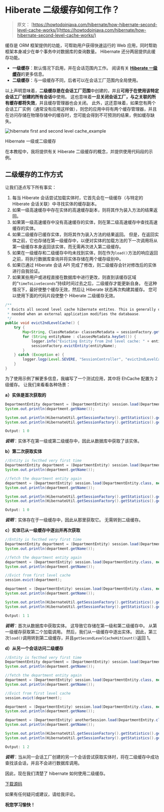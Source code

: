 # Hiberate 二级缓存如何工作？

> 原文： [https://howtodoinjava.com/hibernate/how-hibernate-second-level-cache-works/](https://howtodoinjava.com/hibernate/how-hibernate-second-level-cache-works/)

缓存是 ORM 框架提供的功能，可帮助用户获得快速运行的 Web 应用，同时帮助框架本身减少在单个事务中对数据库的查询数量。 Hibernate 还分两层提供此缓存功能。

*   **一级缓存**：默认情况下启用，并在会话范围内工作。 阅读有关 [**Hiberate 一级缓存**](//howtodoinjava.com/hibernate/understanding-hibernate-first-level-cache-with-example/ "Understanding hibernate first level cache with example")的更多信息。
*   **二级缓存**：与一级缓存不同，后者可以在会话工厂范围内全局使用。

以上声明意味着，**二级缓存是在会话工厂范围**中创建的，并且**可用于在使用该特定会话工厂创建的所有会话**中使用。
这也意味着**一旦关闭会话工厂，与之关联的所有缓存都将失效**，并且缓存管理器也会关闭。
此外，这还意味着，如果您有两个会话工厂实例（通常没有应用这样做），则您的应用中将有两个缓存管理器，并且在访问存储在物理存储中的缓存时，您可能会得到不可预测的结果，例如缓存缺失。

![hibernate first and second level cache_example](img/7cfee92aed27b2a713f31a295d9afb28.png)

Hibernate 一级或二级缓存

在本教程中，我将提供有关 Hiberate 二级缓存的概念，并提供使用代码段的示例。

## **二级缓存的工作方式**

让我们逐点写下所有事实：

1.  每当 Hiberate 会话尝试加载实体时，它首先会在一级缓存（与特定的 Hiberate 会话关联）中寻找实体的缓存副本。
2.  如果一级高速缓存中存在实体的高速缓存副本，则将其作为装入方法的结果返回。
3.  如果第一级高速缓存中没有高速缓存的实体，则在第二级高速缓存中查找高速缓存的实体。
4.  如果二级缓存已缓存实体，则将其作为装入方法的结果返回。 但是，在返回实体之前，它也存储在第一级缓存中，以便对实体的加载方法的下一次调用将从第一级缓存本身返回该实体，而无需再次进入第二级缓存。
5.  如果在一级缓存和二级缓存中均未找到实体，则在作为`load()`方法的响应返回之前，将执行数据库查询并将实体存储在两个缓存级别中。
6.  如果已通过 Hiberate 会话 API 完成了修改，则二级缓存会针对修改后的实体进行自我验证。
7.  如果某些用户或进程直接在数据库中进行更改，则直到该缓存区域的“`timeToLiveSeconds`”持续时间过去之后，二级缓存才能更新自身。 在这种情况下，最好使整个缓存无效，然后让 Hiberate 状态再次构建其缓存。 您可以使用下面的代码片段使整个 Hiberate 二级缓存无效。

```java
/**
 * Evicts all second level cache hibernate entites. This is generally only
 * needed when an external application modifies the databaase.
 */
public void evict2ndLevelCache() {
    try {
        Map<String, ClassMetadata> classesMetadata = sessionFactory.getAllClassMetadata();
        for (String entityName : classesMetadata.keySet()) {
            logger.info("Evicting Entity from 2nd level cache: " + entityName);
            sessionFactory.evictEntity(entityName);
        }
    } catch (Exception e) {
        logger.logp(Level.SEVERE, "SessionController", "evict2ndLevelCache", "Error evicting 2nd level hibernate cache entities: ", e);
    }
}

```

为了使用示例了解更多信息，我编写了一个测试应用，其中将 EhCache 配置为 2 级缓存。 让我们来看看各种场景：

**a）实体是首次获取的**

```java
DepartmentEntity department = (DepartmentEntity) session.load(DepartmentEntity.class, new Integer(1));
System.out.println(department.getName());

System.out.println(HibernateUtil.getSessionFactory().getStatistics().getEntityFetchCount());           //Prints 1
System.out.println(HibernateUtil.getSessionFactory().getStatistics().getSecondLevelCacheHitCount());   //Prints 0

Output: 1 0

```

***说明***：实体不在第一级或第二级缓存中，因此从数据库中获取了该实体。

**b）第二次获取实体**

```java
//Entity is fecthed very first time
DepartmentEntity department = (DepartmentEntity) session.load(DepartmentEntity.class, new Integer(1));
System.out.println(department.getName());

//fetch the department entity again
department = (DepartmentEntity) session.load(DepartmentEntity.class, new Integer(1));
System.out.println(department.getName());

System.out.println(HibernateUtil.getSessionFactory().getStatistics().getEntityFetchCount());           //Prints 1
System.out.println(HibernateUtil.getSessionFactory().getStatistics().getSecondLevelCacheHitCount());   //Prints 0

Output: 1 0

```

***说明***：实体存在于一级缓存中，因此从那里获取它。 无需转到二级缓存。

**c）实体已从一级缓存中逐出并再次获取**

```java
//Entity is fecthed very first time
DepartmentEntity department = (DepartmentEntity) session.load(DepartmentEntity.class, new Integer(1));
System.out.println(department.getName());

//fetch the department entity again
department = (DepartmentEntity) session.load(DepartmentEntity.class, new Integer(1));
System.out.println(department.getName());

//Evict from first level cache
session.evict(department);

department = (DepartmentEntity) session.load(DepartmentEntity.class, new Integer(1));
System.out.println(department.getName());

System.out.println(HibernateUtil.getSessionFactory().getStatistics().getEntityFetchCount());           //Prints 1
System.out.println(HibernateUtil.getSessionFactory().getStatistics().getSecondLevelCacheHitCount());   //Prints 1

Output: 1 1

```

***说明***：首次从数据库中获取实体。 这导致它存储在第一级和第二级缓存中。 从第一级缓存获取第二个加载调用。 然后，我们从一级缓存中逐出实体。 因此，第三次`load()`调用转到第二级缓存，并且`getSecondLevelCacheHitCount()`返回 1。

**d）从另一个会话访问二级缓存**

```java
//Entity is fecthed very first time
DepartmentEntity department = (DepartmentEntity) session.load(DepartmentEntity.class, new Integer(1));
System.out.println(department.getName());

//fetch the department entity again
department = (DepartmentEntity) session.load(DepartmentEntity.class, new Integer(1));
System.out.println(department.getName());

//Evict from first level cache
session.evict(department);

department = (DepartmentEntity) session.load(DepartmentEntity.class, new Integer(1));
System.out.println(department.getName());

department = (DepartmentEntity) anotherSession.load(DepartmentEntity.class, new Integer(1));
System.out.println(department.getName());

System.out.println(HibernateUtil.getSessionFactory().getStatistics().getEntityFetchCount());           //Prints 1
System.out.println(HibernateUtil.getSessionFactory().getStatistics().getSecondLevelCacheHitCount());   //Prints 2

Output: 1 2

```

***说明***：当从同一会话工厂创建的另一个会话尝试获取实体时，将在二级缓存中成功查找该会话，并且不会进行数据库调用。

因此，现在我们清楚了 hibernate 如何使用二级缓存。

[下载源码](https://docs.google.com/file/d/0B7yo2HclmjI4cVdNNXFWQmQ1ZTQ/edit?usp=sharing "hibernate second level cache demo source code")

如果有任何疑问或建议，请给我评论。

**祝您学习愉快！**